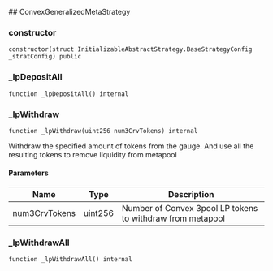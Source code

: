 ﻿﻿## ConvexGeneralizedMetaStrategy


### constructor

```solidity
constructor(struct InitializableAbstractStrategy.BaseStrategyConfig _stratConfig) public
```







### _lpDepositAll

```solidity
function _lpDepositAll() internal
```







### _lpWithdraw

```solidity
function _lpWithdraw(uint256 num3CrvTokens) internal
```

Withdraw the specified amount of tokens from the gauge. And use all the resulting tokens
to remove liquidity from metapool



#### Parameters

| Name | Type | Description |
| ---- | ---- | ----------- |
| num3CrvTokens | uint256 | Number of Convex 3pool LP tokens to withdraw from metapool |


### _lpWithdrawAll

```solidity
function _lpWithdrawAll() internal
```







